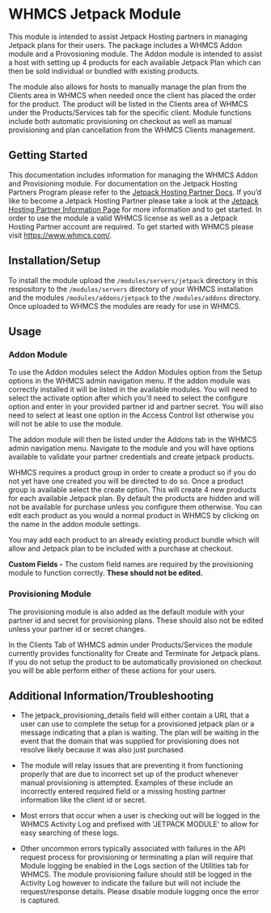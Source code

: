 # WHMCS Jetpack Module

This module is intended to assist Jetpack Hosting partners in managing Jetpack plans for their users. The package includes a WHMCS Addon module and a Provosioning module. The Addon module is intended to assist a host with setting up 4 products for each available Jetpack Plan which can then be sold individual or bundled with existing products.

The module also allows for hosts to manually manage the plan from the Clients area in WHMCS when needed once the client has placed the order for the product. The product will be listed in the Clients area of WHMCS under the Products/Services tab for the specific client. Module functions include both automatic provisioning on checkout as well as manual provisioning and plan cancellation from the WHMCS Clients management.

## Getting Started

This documentation includes information for managing the WHMCS Addon and Provisioning module. For documentation on the Jetpack Hosting Partners Program please refer to the [Jetpack Hosting Partner Docs](https://github.com/Automattic/jetpack/tree/master/docs/partners). If you’d like to become a Jetpack Hosting Partner please take a look at the [Jetpack Hosting Partner Information Page](https://jetpack.com/for/hosts/) for more information and to get started. In order to use the module a valid WHMCS license as well as a Jetpack Hosting Partner account are required. To get started with WHMCS please visit https://www.whmcs.com/.

## Installation/Setup

To install the module upload the `/modules/servers/jetpack` directory in this respository to the `/modules/servers` directory of your WHMCS installation and the modules `/modules/addons/jetpack` to the `/modules/addons` directory. Once uploaded to WHMCS the modules are ready for use in WHMCS.

## Usage

### Addon Module
To use the Addon modules select the Addon Modules option from the Setup options in the WHMCS admin navigation menu. If the addon module was correctly installed it will be listed in the available modules. You will need to select the activate option after which you'll need to select the configure option and enter in your provided partner id and partner secret. You will also need to select at least one option in the Access Control list otherwise you will not be able to use the module.

The addon module will then be listed under the Addons tab in the WHMCS admin navigation menu. Navigate to the module and you will have options available to validate your partner credentials and create jetpack products.

WHMCS requires a product group in order to create a product so if you do not yet have one created you will be directed to do so. Once a product group is available select the create option. This will create 4 new products for each available Jetpack plan. By default the products are hidden and will not be available for purchase unless you configure them otherwise. You can edit each product as you would a normal product in WHMCS by clicking on the name in the addon module settings.

You may add each product to an already existing product bundle which will allow and Jetpack plan to be included with a purchase at checkout.

**Custom Fields -**
The custom field names are required by the provisioning module to function correctly. **These should not be edited.**


### Provisioning Module

The provisioning module is also added as the default module with your partner id and secret for provisioning plans. These should also not be edited unless your partner id or secret changes.

In the Clients Tab of WHMCS admin under Products/Services the module currently provides functionality for Create and Terminate for Jetpack plans. If you do not setup the product to be automatically provisioned on checkout you will be able perform either of these actions for your users.

## Additional Information/Troubleshooting

- The jetpack_provisioning_details field will either contain a URL that a user can use to complete the setup for a provisioned jetpack plan or a message indicating that a plan is waiting. The plan will be waiting in the event that the domain that was supplied for provisioning does not resolve likely because it was also just purchased.

- The module will relay issues that are preventing it from functioning properly that are due to incorrect set up of the product whenever manual provisioning is attempted. Examples of these include an incorrectly entered required field or a missing hosting partner information like the client id or secret.

- Most errors that occur when a user is checking out will be logged in the WHMCS Activity Log and prefixed with 'JETPACK MODULE' to allow for easy searching of these logs.

- Other uncommon errors typically associated with failures in the API request process for provisioning or terminating a plan will require that Module logging be enabled in the Logs section of the Utilities tab for WHMCS. The module provisioning failure should still be logged in the Activity Log however to indicate the failure but will not include the request/response details. Please disable module logging once the error is captured.
